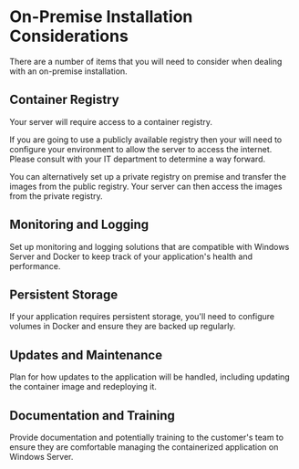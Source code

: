 # On-Premise Installation Considerations

There are a number of items that you will need to consider when dealing with an on-premise installation.

## Container Registry

Your server will require access to a container registry.

If you are going to use a publicly available registry then your will need to configure your environment to allow the server to access the internet. Please consult with your IT department to determine a way forward.

You can alternatively set up a private registry on premise and transfer the images from the public registry. Your server can then access the images from the private registry.

## Monitoring and Logging

Set up monitoring and logging solutions that are compatible with Windows Server and Docker to keep track of your application's health and performance.

## Persistent Storage

If your application requires persistent storage, you'll need to configure volumes in Docker and ensure they are backed up regularly.

## Updates and Maintenance

Plan for how updates to the application will be handled, including updating the container image and redeploying it.

## Documentation and Training

Provide documentation and potentially training to the customer's team to ensure they are comfortable managing the containerized application on Windows Server.
